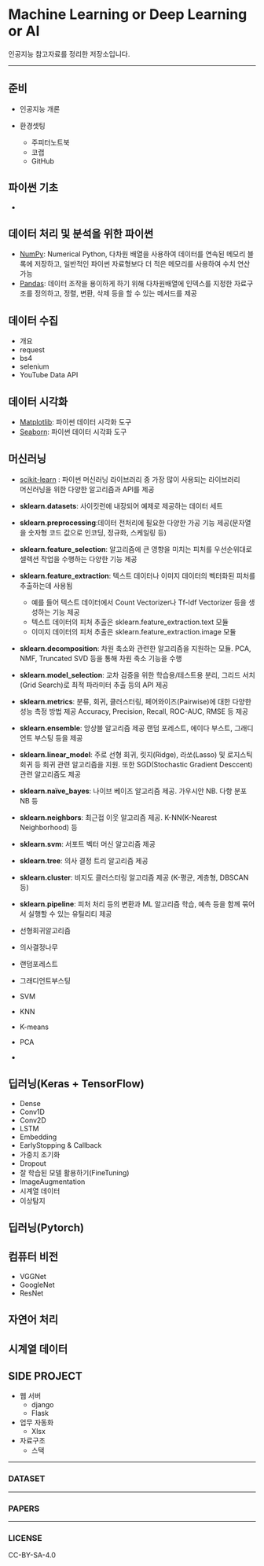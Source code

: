 # **Machine Learning or Deep Learning or AI**



인공지능 참고자료를 정리한 저장소입니다. 

------
## 준비

  - 인공지능 개론

  - 환경셋팅

    - 주피터노트북
    - 코랩
    - GitHub

## 파이썬 기초

  - 

## 데이터 처리 및 분석을 위한 파이썬
- [NumPy](https://numpy.org/): Numerical Python, 다차원 배열을 사용하여 데이터를 연속된 메모리 블록에 저장하고, 일반적인 파이썬 자료형보다 더 적은 메모리를 사용하여 수치 연산 가능
- [Pandas](https://pandas.pydata.org/): 데이터 조작을 용이하게 하기 위해 다차원배열에 인덱스를 지정한 자료구조를 정의하고,  정렬, 변환, 삭제 등을 할 수 있는 메서드를 제공

## 데이터 수집
  - 개요
  - request
  - bs4
  - selenium
  - YouTube Data API


## 데이터 시각화
  - [Matplotlib](https://matplotlib.org/): 파이썬 데이터 시각화 도구
  - [Seaborn](https://seaborn.pydata.org/index.html): 파이썬 데이터 시각화 도구

## 머신러닝
  - [scikit-learn](https://scikit-learn.org/) : 파이썬 머신러닝 라이브러리 중 가장 많이 사용되는 라이브러리<br />머신러닝을 위한 다양한 알고리즘과 API를 제공
  - **sklearn.datasets**: 사이킷런에 내장되어  예제로 제공하는 데이터 세트 
  - **sklearn.preprocessing**:데이터 전처리에 필요한  다양한 가공 기능 제공(문자열을 숫자형 코드  값으로 인코딩, 정규화, 스케일링  등)
  - **sklearn.feature_selection**: 알고리즘에  큰 영향을 미치는 피처를 우선순위대로 셀렉션 작업을  수행하는 다양한 기능 제공
  - **sklearn.feature_extraction**: 텍스트  데이터나 이미지 데이터의 벡터화된 피처를  추출하는데 사용됨
    - 예를  들어 텍스트 데이터에서 Count Vectorizer나  Tf-Idf Vectorizer 등을  생성하는 기능 제공
    - 텍스트  데이터의 피처 추출은 sklearn.feature_extraction.text 모듈
    - 이미지  데이터의 피처 추출은 sklearn.feature_extraction.image 모듈
  - **sklearn.decomposition**: 차원  축소와 관련한 알고리즘을 지원하는 모듈.  PCA, NMF, Truncated SVD 등을  통해 차원 축소 기능을 수행
  - **sklearn.model_selection**: 교차  검증을 위한 학습용/테스트용  분리, 그리드 서치(Grid Search)로  최적 파라미터 추출 등의 API 제공
  - **sklearn.metrics**: 분류, 회귀, 클러스터링, 페어와이즈(Pairwise)에  대한 다양한 성능 측정 방법 제공  Accuracy, Precision, Recall,  ROC-AUC, RMSE 등 제공
  - **sklearn.ensemble**: 앙상블  알고리즘 제공  랜덤 포레스트, 에이다 부스트, 그래디언트 부스팅 등을  제공
  - **sklearn.linear_model**: 주로  선형 회귀, 릿지(Ridge), 라쏘(Lasso) 및 로지스틱 회귀  등 회귀 관련 알고리즘을 지원. 또한 SGD(Stochastic Gradient Desccent) 관련  알고리즘도 제공
  - **sklearn.naïve_bayes**: 나이브 베이즈 알고리즘  제공. 가우시안 NB. 다항  분포 NB 등
  - **sklearn.neighbors**: 최근접 이웃  알고리즘 제공. K-NN(K-Nearest Neighborhood) 등
  - **sklearn.svm**: 서포트 벡터  머신 알고리즘 제공
  - **sklearn.tree**: 의사 결정  트리 알고리즘 제공
  - **sklearn.cluster**: 비지도 클러스터링 알고리즘  제공  (K-평균, 계층형, DBSCAN 등)
  - **sklearn.pipeline**: 피처  처리 등의 변환과 ML 알고리즘  학습, 예측  등을 함께 묶어서 실행할 수 있는 유틸리티 제공

  - 선형회귀알고리즘

  - 의사결정나무

  - 랜덤포레스트

  - 그래디언트부스팅

  - SVM

  - KNN

  - K-means

  - PCA

  - 
    

## 딥러닝(Keras + TensorFlow)

  - Dense
  - Conv1D
  - Conv2D
  - LSTM
  - Embedding
  - EarlyStopping & Callback
  - 가중치 조기화
  - Dropout
  - 잘 학습된 모델 활용하기(FineTuning)
  - ImageAugmentation
  - 시계열 데이터
  - 이상탐지

## 딥러닝(Pytorch)

## 컴퓨터 비전

  - VGGNet
  - GoogleNet
  - ResNet

  

## 자연어 처리

## 시계열 데이터



## SIDE PROJECT

- 웹 서버
  - django
  - Flask
- 업무 자동화
  - Xlsx
- 자료구조
  - 스택

------

### DATASET

------



### PAPERS

------



### LICENSE

CC-BY-SA-4.0

